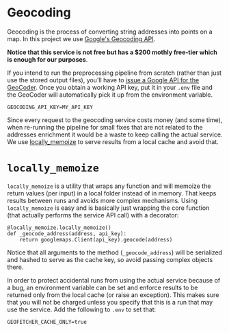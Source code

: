 # Geocoding

Geocoding is the process of converting string addresses into points on a map. In this project we use [Google's Geocoding API](https://developers.google.com/maps/documentation/geocoding/overview).

**Notice that this service is not free but has a $200 mothly free-tier which is enough for our purposes**.

If you intend to run the preprocessing pipeline from scratch (rather than just use the stored output files), you'll have to [issue a Google API for the GeoCoder](https://developers.google.com/maps/documentation/geocoding/get-api-key). Once you obtain a working API key, put it in your `.env` file and the GeoCoder will automatically pick it up from the environment variable.

```
GEOCODING_API_KEY=MY_API_KEY
```

Since every request to the geocoding service costs money (and some time), when re-running the pipeline for small fixes that are not related to the addresses enrichment it would be a waste to keep calling the actual service. We use [locally_memoize](/il_elections/utils/locally_memoize.py) to serve results from a local cache and avoid that.

# `locally_memoize`

`locally_memoize` is a utility that wraps any function and will memoize the return values (per input) in a local folder instead of in memory. That keeps results between runs and avoids more complex mechanisms. Using `locally_memoize` is easy and is basically just wrapping the core function (that actually performs the service API call) with a decorator:

```
@locally_memoize.locally_memoize()
def _geocode_address(address, api_key):
    return googlemaps.Client(api_key).geocode(address)
```

Notice that all arguments to the method (`_geocode_address`) will be serialized and hashed to serve as the cache key, so avoid passing complex objects there.

In order to protect accidental runs from using the actual service because of a bug, an environment variable can be set and enforce results to be returned only from the local cache (or raise an exception). This makes sure that you will not be charged unless you specify that this is a run that may use the service. Add the following to `.env` to set that:

```
GEOFETCHER_CACHE_ONLY=true
```